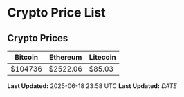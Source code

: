 # Crypto Price List

## Crypto Prices
| Bitcoin | Ethereum | Litecoin |
| ------- | -------- | -------- |
| $104736 | $2522.06 | $85.03 |
**Last Updated:** 2025-06-18 23:58 UTC
**Last Updated:** $DATE$
